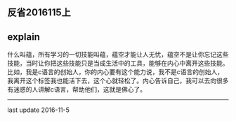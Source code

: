 ## 反省2016115上

## explain

什么叫蕴，所有学习的一切技能叫蕴，蕴空才能让人无忧，蕴空不是让你忘记这些技能，当时让你把这些技能只是当成生活中的工具，能够在内心中离开这些技能。比如，我是c语言的创始人，你的内心要有这个能力说，我不是c语言的创始人，我离开这个标签我也能活下去，这个心就轻松了。内心告诉自己，我可以去向很多有迷惑的人讲解c语言，帮助他们，这就是佛心了。



***

last update 2016-11-5